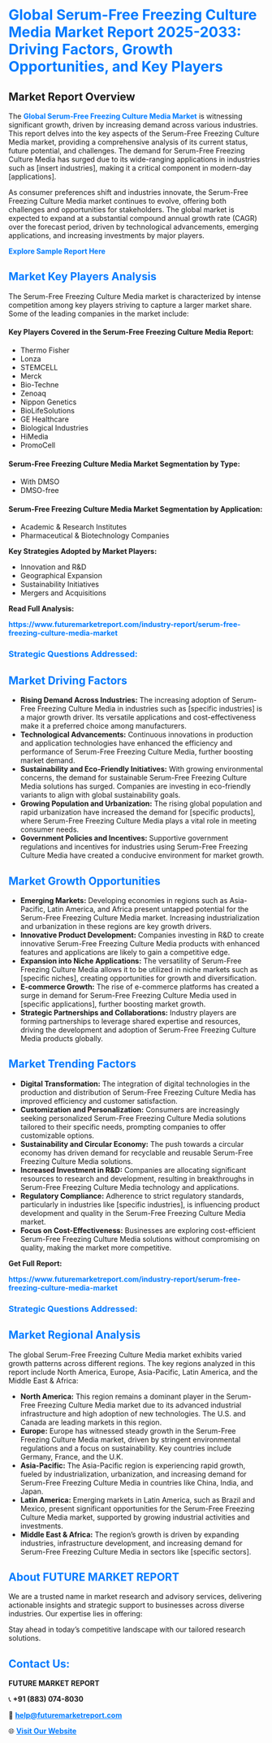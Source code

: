<h1 style="color: #007BFF;">Global Serum-Free Freezing Culture Media Market Report 2025-2033: Driving Factors, Growth Opportunities, and Key Players</h1>

<section id="overview">
<h2>Market Report Overview</h2>
<p>The <a href="https://www.futuremarketreport.com/industry-report/serum-free-freezing-culture-media-market" style="color: #007BFF; text-decoration: none;"><strong>Global Serum-Free Freezing Culture Media Market</strong></a> is witnessing significant growth, driven by increasing demand across various industries. This report delves into the key aspects of the Serum-Free Freezing Culture Media market, providing a comprehensive analysis of its current status, future potential, and challenges. The demand for Serum-Free Freezing Culture Media has surged due to its wide-ranging applications in industries such as [insert industries], making it a critical component in modern-day [applications].</p>
<p>As consumer preferences shift and industries innovate, the Serum-Free Freezing Culture Media market continues to evolve, offering both challenges and opportunities for stakeholders. The global market is expected to expand at a substantial compound annual growth rate (CAGR) over the forecast period, driven by technological advancements, emerging applications, and increasing investments by major players.</p>
</section>

<section id="overview">
<p><a href="https://www.futuremarketreport.com/request-sample/reportId=78186" style="color: #007BFF; text-decoration: none;"><strong>Explore Sample Report Here</strong></a></p>
</section>

<section id="key-players">
<h2 style="color: #007BFF;">Market Key Players Analysis</h2>
<p>The Serum-Free Freezing Culture Media market is characterized by intense competition among key players striving to capture a larger market share. Some of the leading companies in the market include:</p>
<h4>Key Players Covered in the Serum-Free Freezing Culture Media Report:</h4>
<ul><li>Thermo Fisher</li><li>Lonza</li><li>STEMCELL</li><li>Merck</li><li>Bio-Techne</li><li>Zenoaq</li><li>Nippon Genetics</li><li>BioLifeSolutions</li><li>GE Healthcare</li><li>Biological Industries</li><li>HiMedia</li><li>PromoCell</li></ul>
<h4>Serum-Free Freezing Culture Media Market Segmentation by Type:</h4>
<ul><li>With DMSO</li><li>DMSO-free</li></ul>

<h4>Serum-Free Freezing Culture Media Market Segmentation by Application:</h4>
<ul><li>Academic &amp; Research Institutes</li><li>Pharmaceutical &amp; Biotechnology Companies</li></ul>
<p><strong>Key Strategies Adopted by Market Players:</strong></p>
<ul>
<li>Innovation and R&D</li>
<li>Geographical Expansion</li>
<li>Sustainability Initiatives</li>
<li>Mergers and Acquisitions</li>
</ul>
</section>

<section>
<p><strong>Read Full Analysis: </strong></p><a href="https://www.futuremarketreport.com/industry-report/serum-free-freezing-culture-media-market" style="color: #007BFF; text-decoration: none;"><strong>https://www.futuremarketreport.com/industry-report/serum-free-freezing-culture-media-market</strong></a>
<h3 style="color: #007BFF;">Strategic Questions Addressed:</h3>
</section>

<section id="driving-factors">
<h2 style="color: #007BFF;">Market Driving Factors</h2>
<ul>
<li><strong>Rising Demand Across Industries:</strong> The increasing adoption of Serum-Free Freezing Culture Media in industries such as [specific industries] is a major growth driver. Its versatile applications and cost-effectiveness make it a preferred choice among manufacturers.</li>
<li><strong>Technological Advancements:</strong> Continuous innovations in production and application technologies have enhanced the efficiency and performance of Serum-Free Freezing Culture Media, further boosting market demand.</li>
<li><strong>Sustainability and Eco-Friendly Initiatives:</strong> With growing environmental concerns, the demand for sustainable Serum-Free Freezing Culture Media solutions has surged. Companies are investing in eco-friendly variants to align with global sustainability goals.</li>
<li><strong>Growing Population and Urbanization:</strong> The rising global population and rapid urbanization have increased the demand for [specific products], where Serum-Free Freezing Culture Media plays a vital role in meeting consumer needs.</li>
<li><strong>Government Policies and Incentives:</strong> Supportive government regulations and incentives for industries using Serum-Free Freezing Culture Media have created a conducive environment for market growth.</li>
</ul>
</section>

<section id="growth-opportunities">
<h2 style="color: #007BFF;">Market Growth Opportunities</h2>
<ul>
<li><strong>Emerging Markets:</strong> Developing economies in regions such as Asia-Pacific, Latin America, and Africa present untapped potential for the Serum-Free Freezing Culture Media market. Increasing industrialization and urbanization in these regions are key growth drivers.</li>
<li><strong>Innovative Product Development:</strong> Companies investing in R&D to create innovative Serum-Free Freezing Culture Media products with enhanced features and applications are likely to gain a competitive edge.</li>
<li><strong>Expansion into Niche Applications:</strong> The versatility of Serum-Free Freezing Culture Media allows it to be utilized in niche markets such as [specific niches], creating opportunities for growth and diversification.</li>
<li><strong>E-commerce Growth:</strong> The rise of e-commerce platforms has created a surge in demand for Serum-Free Freezing Culture Media used in [specific applications], further boosting market growth.</li>
<li><strong>Strategic Partnerships and Collaborations:</strong> Industry players are forming partnerships to leverage shared expertise and resources, driving the development and adoption of Serum-Free Freezing Culture Media products globally.</li>
</ul>
</section>

<section id="trending-factors">
<h2 style="color: #007BFF;">Market Trending Factors</h2>
<ul>
<li><strong>Digital Transformation:</strong> The integration of digital technologies in the production and distribution of Serum-Free Freezing Culture Media has improved efficiency and customer satisfaction.</li>
<li><strong>Customization and Personalization:</strong> Consumers are increasingly seeking personalized Serum-Free Freezing Culture Media solutions tailored to their specific needs, prompting companies to offer customizable options.</li>
<li><strong>Sustainability and Circular Economy:</strong> The push towards a circular economy has driven demand for recyclable and reusable Serum-Free Freezing Culture Media solutions.</li>
<li><strong>Increased Investment in R&D:</strong> Companies are allocating significant resources to research and development, resulting in breakthroughs in Serum-Free Freezing Culture Media technology and applications.</li>
<li><strong>Regulatory Compliance:</strong> Adherence to strict regulatory standards, particularly in industries like [specific industries], is influencing product development and quality in the Serum-Free Freezing Culture Media market.</li>
<li><strong>Focus on Cost-Effectiveness:</strong> Businesses are exploring cost-efficient Serum-Free Freezing Culture Media solutions without compromising on quality, making the market more competitive.</li>
</ul>
</section>

<section>
<p><strong>Get Full Report: </strong></p><a href="https://www.futuremarketreport.com/industry-report/serum-free-freezing-culture-media-market" style="color: #007BFF; text-decoration: none;"><strong>https://www.futuremarketreport.com/industry-report/serum-free-freezing-culture-media-market</strong></a>
<h3 style="color: #007BFF;">Strategic Questions Addressed:</h3>
</section>


<section id="regional-analysis">
<h2 style="color: #007BFF;">Market Regional Analysis</h2>
<p>The global Serum-Free Freezing Culture Media market exhibits varied growth patterns across different regions. The key regions analyzed in this report include North America, Europe, Asia-Pacific, Latin America, and the Middle East & Africa:</p>
<ul>
<li><strong>North America:</strong> This region remains a dominant player in the Serum-Free Freezing Culture Media market due to its advanced industrial infrastructure and high adoption of new technologies. The U.S. and Canada are leading markets in this region.</li>
<li><strong>Europe:</strong> Europe has witnessed steady growth in the Serum-Free Freezing Culture Media market, driven by stringent environmental regulations and a focus on sustainability. Key countries include Germany, France, and the U.K.</li>
<li><strong>Asia-Pacific:</strong> The Asia-Pacific region is experiencing rapid growth, fueled by industrialization, urbanization, and increasing demand for Serum-Free Freezing Culture Media in countries like China, India, and Japan.</li>
<li><strong>Latin America:</strong> Emerging markets in Latin America, such as Brazil and Mexico, present significant opportunities for the Serum-Free Freezing Culture Media market, supported by growing industrial activities and investments.</li>
<li><strong>Middle East & Africa:</strong> The region’s growth is driven by expanding industries, infrastructure development, and increasing demand for Serum-Free Freezing Culture Media in sectors like [specific sectors].</li>
</ul>
</section>

<footer>
<h2 style="color: #007BFF;">About FUTURE MARKET REPORT</h2>
<p>We are a trusted name in market research and advisory services, delivering actionable insights and strategic support to businesses across diverse industries. Our expertise lies in offering:</p>

<p>Stay ahead in today’s competitive landscape with our tailored research solutions.</p>

<h2 style="color: #007BFF;">Contact Us:</h2>
<p><strong>FUTURE MARKET REPORT</strong></p>
<p>📞 <strong>+91 (883) 074-8030</strong></p>
<p>📧 <strong><a href="mailto:help@futuremarketreport.com" style="color: #007BFF;">help@futuremarketreport.com</a></strong></p>
<p>🌐 <strong><a href="https://www.futuremarketreport.com/" style="color: #007BFF;">Visit Our Website</a></strong></p>
</footer>